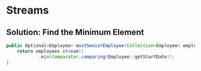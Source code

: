 # Streams

## Solution: Find the Minimum Element

``` java
public Optional<Employee> mostSeniorEmployee(Collection<Employee> employees) {
    return employees.stream()
            .min(Comparator.comparing(Employee::getStartDate));
}
```
